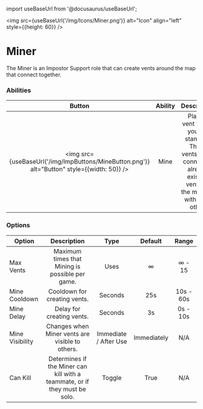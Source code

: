 import useBaseUrl from '@docusaurus/useBaseUrl';

<img src={useBaseUrl('/img/Icons/Miner.png')} alt="Icon" align="left" style={{height: 60}} />
# Miner

The Miner is an Impostor Support role that can create vents around the map that connect together.

### Abilities

| Button | Ability | Description | Type |
|:----------:|:----------:|:-----------------:|:------:|
| <img src={useBaseUrl('/img/ImpButtons/MineButton.png')} alt="Button" style={{width: 50}} /> | Mine | Place a vent where you are standing. These vents won't connect to already existing vents on the map but with each other. | Basic Ability |

### Options

| Option | Description | Type | Default | Range |
|----------|:-----------------:|:------:|:------:|:------:|
| Max Vents | Maximum times that Mining is possible per game. | Uses | ∞ | ∞ - 15 |
| Mine Cooldown | Cooldown for creating vents. | Seconds | 25s | 10s - 60s |
| Mine Delay | Delay for creating vents. | Seconds | 3s | 0s - 10s |
| Mine Visibility | Changes when Miner vents are visible to others. | Immediate / After Use | Immediately | N/A |
| Can Kill | Determines if the Miner can kill with a teammate, or if they must be solo. | Toggle | True | N/A |
